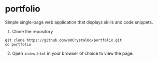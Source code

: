 # portfolio
Simple single-page web application that displays skills and code snippets.

1. Clone the repository
```
git clone https://github.com/oOCrystalOo/portfolio.git
cd portfolio
```
2. Open `index.html` in your browser of choice to view the page.
